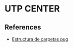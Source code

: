 # **UTP CENTER**

## **References**

- [Estructura de carpetas pug](https://github.com/escueladigital/EDboilerplate/tree/master/src/pug/pages)
